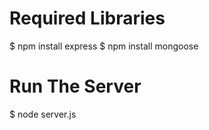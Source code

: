 # Required Libraries
$ npm install express
$ npm install mongoose
# Run The Server
$ node server.js


